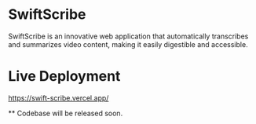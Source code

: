# SwiftScribe
SwiftScribe is an innovative web application that automatically transcribes and summarizes video content, making it easily digestible and accessible. 

# Live Deployment 
https://swift-scribe.vercel.app/


** Codebase will be released soon.
